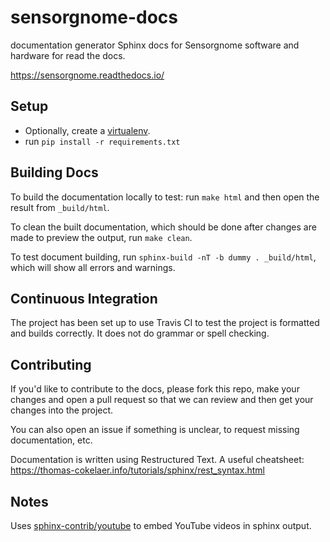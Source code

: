 # sensorgnome-docs

documentation generator Sphinx docs for Sensorgnome software and hardware for read the docs.

https://sensorgnome.readthedocs.io/

## Setup

- Optionally, create a [virtualenv](https://docs.python-guide.org/dev/virtualenvs/).
- run `pip install -r requirements.txt`

## Building Docs

To build the documentation locally to test: run `make html` and then open the result from `_build/html`.

To clean the built documentation, which should be done after changes are made to preview the output, run `make clean`.

To test document building, run `sphinx-build -nT -b dummy . _build/html`, which will show all errors and warnings.

## Continuous Integration

The project has been set up to use Travis CI to test the project is formatted and builds correctly. It does not do grammar or spell checking.

## Contributing

If you'd like to contribute to the docs, please fork this repo, make your changes and open a pull request so that we can review and then get your changes into the project.

You can also open an issue if something is unclear, to request missing documentation, etc.

Documentation is written using Restructured Text. A useful cheatsheet: https://thomas-cokelaer.info/tutorials/sphinx/rest_syntax.html

## Notes

Uses [sphinx-contrib/youtube](https://github.com/sphinx-contrib/youtube) to embed YouTube videos in sphinx output.